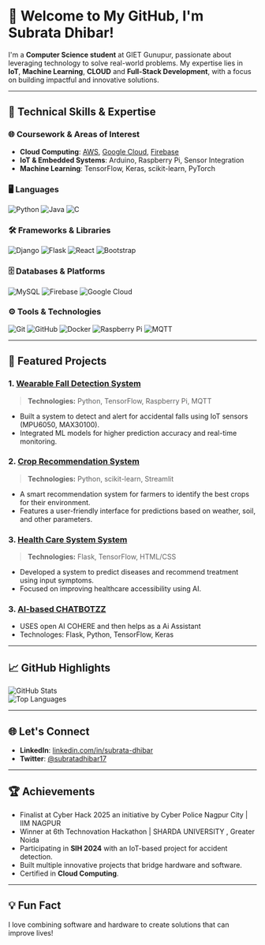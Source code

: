 # 👋 Welcome to My GitHub, I'm Subrata Dhibar!  

I'm a **Computer Science student** at GIET Gunupur, passionate about leveraging technology to solve real-world problems. My expertise lies in **IoT**, **Machine Learning**, **CLOUD** and **Full-Stack Development**, with a focus on building impactful and innovative solutions.

---

## 🚀 Technical Skills & Expertise  

### 🌐 **Coursework & Areas of Interest**
- **Cloud Computing**: [AWS](https://aws.amazon.com/), [Google Cloud](https://cloud.google.com/), [Firebase](https://firebase.google.com/)  
- **IoT & Embedded Systems**: Arduino, Raspberry Pi, Sensor Integration  
- **Machine Learning**: TensorFlow, Keras, scikit-learn, PyTorch  

### 🖥️ **Languages**
![Python](https://img.shields.io/badge/Python-3.9-blue?style=flat-square)
![Java](https://img.shields.io/badge/Java-8-orange?style=flat-square)
![C](https://img.shields.io/badge/C-%2300599C.svg?style=flat-square)

### 🛠️ **Frameworks & Libraries**
![Django](https://img.shields.io/badge/Django-3.2-green?style=flat-square)
![Flask](https://img.shields.io/badge/Flask-2.0-black?style=flat-square)
![React](https://img.shields.io/badge/React-16.x-blue?style=flat-square)
![Bootstrap](https://img.shields.io/badge/Bootstrap-5-purple?style=flat-square)

### 🗄️ **Databases & Platforms**
![MySQL](https://img.shields.io/badge/MySQL-8.x-blue?style=flat-square)
![Firebase](https://img.shields.io/badge/Firebase-%23FFCA28.svg?style=flat-square)
![Google Cloud](https://img.shields.io/badge/GCP-%23EA4335.svg?style=flat-square)

### ⚙️ **Tools & Technologies**
![Git](https://img.shields.io/badge/Git-%23F05033.svg?style=flat-square)
![GitHub](https://img.shields.io/badge/GitHub-%23181717.svg?style=flat-square)
![Docker](https://img.shields.io/badge/Docker-%232496ED.svg?style=flat-square)
![Raspberry Pi](https://img.shields.io/badge/Raspberry%20Pi-4B-green?style=flat-square)
![MQTT](https://img.shields.io/badge/MQTT-%230062E3.svg?style=flat-square)

---

## 🌟 Featured Projects  

### **1. [Wearable Fall Detection System](https://github.com/SubrataD27/SIH_2024-PSID-1580.git)**  
> **Technologies:** Python, TensorFlow, Raspberry Pi, MQTT  
- Built a system to detect and alert for accidental falls using IoT sensors (MPU6050, MAX30100).  
- Integrated ML models for higher prediction accuracy and real-time monitoring.  

### **2. [Crop Recommendation System](https://github.com/SubrataD27/CROP-DOCTOR.git)**  
> **Technologies:** Python, scikit-learn, Streamlit  
- A smart recommendation system for farmers to identify the best crops for their environment.  
- Features a user-friendly interface for predictions based on weather, soil, and other parameters.  

### **3. [Health Care System System](https://github.com/SubrataD27/Health-Care-Centre-diease-prediction-medical-recommendation-system.git)**  
> **Technologies:** Flask, TensorFlow, HTML/CSS  
- Developed a system to predict diseases and recommend treatment using input symptoms.  
- Focused on improving healthcare accessibility using AI.

### 3. **[AI-based CHATBOTZZ](https://github.com/SubrataD@7)** 
   - USES open AI COHERE and then helps as a Ai Assistant
   -  Technologes: Flask, Python, TensorFlow, Keras 

---

## 📈 GitHub Highlights  

![GitHub Stats](https://github-readme-stats.vercel.app/api?username=SubrataD27&show_icons=true&count_private=true&hide_border=true&theme=radical)  
![Top Languages](https://github-readme-stats.vercel.app/api/top-langs/?username=SubrataD27&layout=compact&hide_border=true&theme=radical)  

---

## 🌐 Let's Connect  

- **LinkedIn**: [linkedin.com/in/subrata-dhibar](https://www.linkedin.com/in/subrata-dhibar)  
- **Twitter**: [@subratadhibar17](https://twitter.com/subratadhibar17)  

---

## 🏆 Achievements  
- Finalist at Cyber Hack 2025 an initiative by Cyber Police Nagpur City | IIM NAGPUR
- Winner at 6th Technovation Hackathon | SHARDA UNIVERSITY , Greater Noida
- Participating in **SIH 2024** with an IoT-based project for accident detection.  
- Built multiple innovative projects that bridge hardware and software.  
- Certified in **Cloud Computing**.  

---

## 💡 Fun Fact  

I love combining software and hardware to create solutions that can improve lives!  
